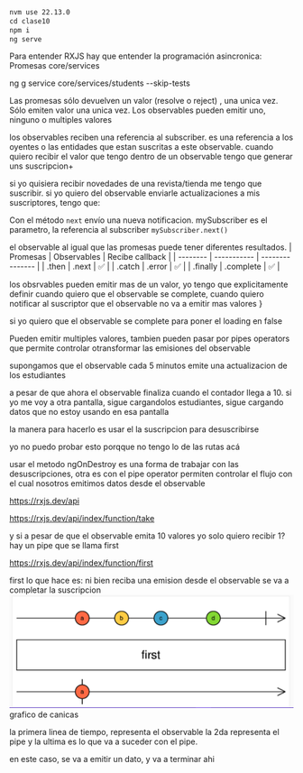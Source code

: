 ```
nvm use 22.13.0
cd clase10
npm i
ng serve
```

Para entender RXJS hay que entender la programación asincronica: Promesas
core/services

ng g service core/services/students --skip-tests

Las promesas sólo devuelven un valor (resolve o reject) , una unica vez. Sólo emiten valor una unica vez.
Los observables pueden emitir uno, ninguno o multiples valores

los observables reciben una referencia al subscriber. es una referencia a los oyentes o las entidades que estan suscritas a este observable.
cuando quiero recibir el valor que tengo dentro de un observable tengo que generar uns suscripcion+

si yo quisiera recibir novedades de una revista/tienda me tengo que suscribir. si yo quiero del observable enviarle actualizaciones a mis suscriptores, tengo que:

Con el método `next` envío una nueva notificacion. mySubscriber es el parametro, la referencia al subscriber
`mySubscriber.next()`

el observable al igual que las promesas puede tener diferentes resultados.
| Promesas | Observables | Recibe callback |
| -------- | ----------- | --------------- |
| .then    | .next        | ✅               |
| .catch   | .error        | ✅               |
| .finally | .complete   | ✅               |

los obsrvables pueden emitir mas de un valor, yo tengo que explicitamente definir cuando quiero que el observable se complete, cuando quiero notificar al suscriptor que el observable no va a emitir mas valores  }

si yo quiero que el observable se complete para poner el loading en false 

Pueden emitir multiples valores, tambien pueden pasar por pipes operators que permite controlar otransformar las emisiones del observable 

supongamos que el observable cada 5 minutos emite una actualizacion de los estudiantes 

a pesar de que ahora el observable finaliza cuando el contador llega a 10. si yo me voy a otra pantalla, sigue cargandolos estudiantes, sigue cargando datos que no estoy usando en esa pantalla 

la manera para hacerlo es usar el la suscripcion para desuscribirse

yo no puedo probar esto porqque no tengo lo de las rutas acá 

usar el metodo ngOnDestroy es una forma de trabajar con las desuscripciones, otra es con el pipe operator
permiten controlar el flujo con el cual nosotros emitimos datos desde el observable  

https://rxjs.dev/api

https://rxjs.dev/api/index/function/take

y si a pesar de que el observable emita 10 valores yo solo quiero recibir 1?
hay un pipe que se llama first

https://rxjs.dev/api/index/function/first

first lo que hace es: ni bien reciba una emision desde el observable se va a completar la suscripcion  
![alt text](image.png) grafico de canicas

la primera linea de tiempo, representa el observable
la 2da representa el pipe
y la ultima es lo que va a suceder con el pipe.

en este caso, se va a emitir un dato, y va a terminar ahi

